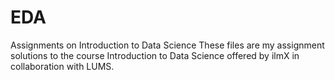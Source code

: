 # EDA
Assignments on Introduction to Data Science
These files are my assignment solutions to the course Introduction to Data Science 
offered by ilmX in collaboration with LUMS.
